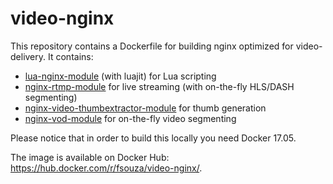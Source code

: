 video-nginx
===========

This repository contains a Dockerfile for building nginx optimized for
video-delivery. It contains:

- [lua-nginx-module](https://github.com/openresty/lua-nginx-module) (with
  luajit) for Lua scripting
- [nginx-rtmp-module](https://github.com/arut/nginx-rtmp-module) for live
  streaming (with on-the-fly HLS/DASH segmenting)
- [nginx-video-thumbextractor-module](https://github.com/wandenberg/nginx-video-thumbextractor-module)
  for thumb generation
- [nginx-vod-module](https://github.com/kaltura/nginx-vod-module) for
  on-the-fly video segmenting

Please notice that in order to build this locally you need Docker 17.05.

The image is available on Docker Hub:
https://hub.docker.com/r/fsouza/video-nginx/.
